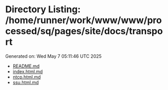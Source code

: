 # Directory Listing: /home/runner/work/www/www/processed/sq/pages/site/docs/transport
Generated on: Wed May  7 05:11:46 UTC 2025

- [README.md](README.md)
- [index.html.md](index.html.md)
- [ntcp.html.md](ntcp.html.md)
- [ssu.html.md](ssu.html.md)
